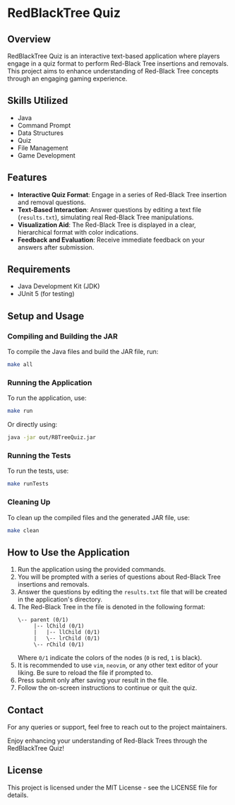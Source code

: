 # RedBlackTree Quiz

## Overview

RedBlackTree Quiz is an interactive text-based application where players engage in a quiz format to perform Red-Black Tree insertions and removals. This project aims to enhance understanding of Red-Black Tree concepts through an engaging gaming experience.

## Skills Utilized

- Java
- Command Prompt
- Data Structures
- Quiz
- File Management
- Game Development

## Features

- **Interactive Quiz Format**: Engage in a series of Red-Black Tree insertion and removal questions.
- **Text-Based Interaction**: Answer questions by editing a text file (`results.txt`), simulating real Red-Black Tree manipulations.
- **Visualization Aid**: The Red-Black Tree is displayed in a clear, hierarchical format with color indications.
- **Feedback and Evaluation**: Receive immediate feedback on your answers after submission.

## Requirements

- Java Development Kit (JDK)
- JUnit 5 (for testing)

## Setup and Usage

### Compiling and Building the JAR

To compile the Java files and build the JAR file, run:

```sh
make all
```

### Running the Application

To run the application, use:

```sh
make run
```

Or directly using:

```sh
java -jar out/RBTreeQuiz.jar
```

### Running the Tests

To run the tests, use:

```sh
make runTests
```

### Cleaning Up

To clean up the compiled files and the generated JAR file, use:

```sh
make clean
```

## How to Use the Application

1. Run the application using the provided commands.
2. You will be prompted with a series of questions about Red-Black Tree insertions and removals.
3. Answer the questions by editing the `results.txt` file that will be created in the application's directory.
4. The Red-Black Tree in the file is denoted in the following format:
   ```
   \-- parent (0/1)
        |-- lChild (0/1)
        |   |-- llChild (0/1)
        |   \-- lrChild (0/1)
        \-- rChild (0/1)
   ```
   Where `0/1` indicate the colors of the nodes (`0` is red, `1` is black).
5. It is recommended to use `vim`, `neovim`, or any other text editor of your liking. Be sure to reload the file if prompted to.
6. Press submit only after saving your result in the file.
7. Follow the on-screen instructions to continue or quit the quiz.

## Contact

For any queries or support, feel free to reach out to the project maintainers.

Enjoy enhancing your understanding of Red-Black Trees through the RedBlackTree Quiz!

## License

This project is licensed under the MIT License - see the LICENSE file for details.
